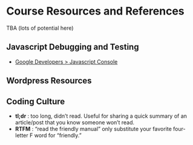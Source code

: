 # Course Resources and References

TBA (lots of potential here)

## Javascript Debugging and Testing

- [Google Developers > Javascript Console](https://developers.google.com/web/tools/chrome-devtools/debug/console/?hl=en)

## Wordpress Resources



## Coding Culture

- **tl;dr** : too long, didn’t read. Useful for sharing a quick summary of an article/post that you know someone won’t read. 
- **RTFM** : “read the friendly manual” only substitute your favorite four-letter F word for “friendly.” 